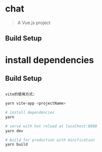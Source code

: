 # chat
> A Vue.js project
## Build Setup

# install dependencies



## Build Setup

``` bash

vite的使用方式:

yarn vite-app <projectName>

# install dependencies
yarn

# serve with hot reload at localhost:8080
yarn dev

# build for production with minification
yarn build
